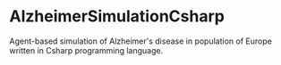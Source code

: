 # AlzheimerSimulationCsharp

Agent-based simulation of Alzheimer's disease in population of Europe written in Csharp programming language.
